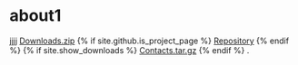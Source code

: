 # about1
jjjj
      <a href="{{ site.github.zip_url }}" class="btn">Downloads.zip</a>
      {% if site.github.is_project_page %}
        <a href="{{ site.github.repository_url }}" class="btn">Repository</a>
      {% endif %}
      {% if site.show_downloads %}
        <a href="{{ site.github.tar_url }}" class="btn">Contacts.tar.gz</a>
      {% endif %}
.

<script async src="https://comments.app/js/widget.js?2" data-comments-app-website="zuRUPyyL" data-limit="5"></script>
